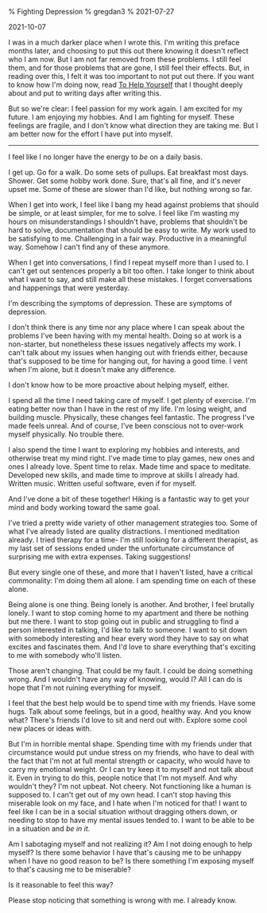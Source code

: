 % Fighting Depression
% gregdan3
% 2021-07-27

2021-10-07

I was in a much darker place when I wrote this. I'm writing this preface months
later, and choosing to put this out there knowing it doesn't reflect who I am
now. But I am not far removed from these problems. I still feel them, and for
those problems that are gone, I still feel their effects. But, in reading over
this, I felt it was too important to not put out there. If you want to know how
I'm doing now, read [To Help Yourself](./to-help-yourself.html) that I thought
deeply about and put to writing days after writing this.

But so we're clear: I feel passion for my work again. I am excited for my
future. I am enjoying my hobbies. And I am fighting for myself. These feelings
are fragile, and I don't know what direction they are taking me. But I am better
now for the effort I have put into myself.

---

I feel like I no longer have the energy to *be* on a daily basis.

I get up. Go for a walk. Do some sets of pullups. Eat breakfast most days.
Shower. Get some hobby work done. Sure, that's all fine, and it's never upset
me. Some of these are slower than I'd like, but nothing wrong so far.

When I get into work, I feel like I bang my head against problems that should be
simple, or at least simpler, for me to solve. I feel like I'm wasting my hours
on misunderstandings I shouldn't have, problems that shouldn't be hard to solve,
documentation that should be easy to write. My work used to be satisfying to me.
Challenging in a fair way. Productive in a meaningful way. Somehow I can't find
any of these anymore.

When I get into conversations, I find I repeat myself more than I used to. I
can't get out sentences properly a bit too often. I take longer to think about
what I want to say, and still make all these mistakes. I forget conversations
and happenings that were yesterday.

I'm describing the symptoms of depression. These are symptoms of depression.

I don't think there is any time nor any place where I can speak about the
problems I've been having with my mental health. Doing so at work is a
non-starter, but nonetheless these issues negatively affects my work. I can't
talk about my issues when hanging out with friends either, because that's
supposed to be time for hanging out, for having a good time. I vent when I'm
alone, but it doesn't make any difference.

I don't know how to be more proactive about helping myself, either.

I spend all the time I need taking care of myself. I get plenty of exercise. I'm
eating better now than I have in the rest of my life. I'm losing weight, and
building muscle. Physically, these changes feel fantastic. The progress I've
made feels unreal. And of course, I've been conscious not to over-work myself
physically. No trouble there.

I also spend the time I want to exploring my hobbies and interests, and
otherwise treat my mind right. I've made time to play games, new ones and ones I
already love. Spent time to relax. Made time and space to meditate. Developed
new skills, and made time to improve at skills I already had. Written music.
Written useful software, even if for myself.

And I've done a bit of these together! Hiking is a fantastic way to get your
mind and body working toward the same goal.

I've tried a pretty wide variety of other management strategies too. Some of
what I've already listed are quality distractions. I mentioned meditation
already. I tried therapy for a time- I'm still looking for a different
therapist, as my last set of sessions ended under the unfortunate circumstance
of surprising me with extra expenses. Taking suggestions!

But every single one of these, and more that I haven't listed, have a critical
commonality: I'm doing them all alone. I am spending time on each of these
alone.

Being alone is one thing. Being lonely is another. And brother, I feel brutally
lonely. I want to stop coming home to my apartment and there be nothing but me
there. I want to stop going out in public and struggling to find a person
interested in talking, I'd like to talk to someone. I want to sit down with
somebody interesting and hear every word they have to say on what excites and
fascinates them. And I'd love to share everything that's exciting to me with
somebody who'll listen.

Those aren't changing. That could be my fault. I could be doing something wrong.
And I wouldn't have any way of knowing, would I? All I can do is hope that I'm
not ruining everything for myself.

I feel that the best help would be to spend time with my friends. Have some
hugs. Talk about some feelings, but in a good, healthy way. And you know what?
There's friends I'd love to sit and nerd out with. Explore some cool new places
or ideas with.

But I'm in horrible mental shape. Spending time with my friends under that
circumstance would put undue stress on my friends, who have to deal with the
fact that I'm not at full mental strength or capacity, who would have to carry
my emotional weight. Or I can try keep it to myself and not talk about it. Even
in trying to do this, people notice that I'm not myself. And why wouldn't they?
I'm not upbeat. Not cheery. Not functioning like a human is supposed to. I can't
get out of my own head. I can't stop having this miserable look on my face, and
I hate when I'm noticed for that! I want to feel like I can be in a social
situation without dragging others down, or needing to stop to have my mental
issues tended to. I want to be able to be in a situation and *be in it*.

Am I sabotaging myself and not realizing it? Am I not doing enough to help
myself? Is there some behavior I have that's causing me to be unhappy when I
have no good reason to be? Is there something I'm exposing myself to that's
causing me to be miserable?

Is it reasonable to feel this way?

Please stop noticing that something is wrong with me. I already know.
